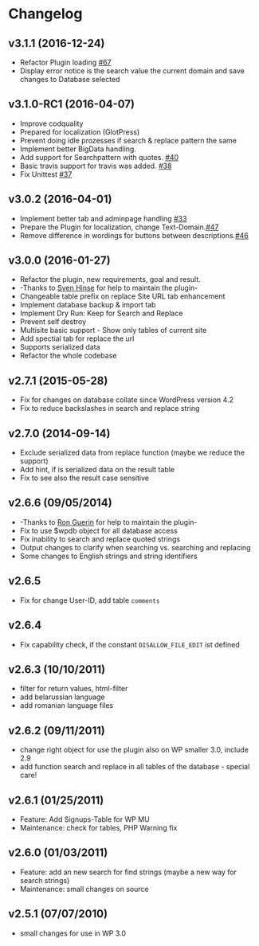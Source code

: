 # Changelog


## v3.1.1 (2016-12-24)
- Refactor Plugin loading [#67](https://github.com/inpsyde/search-and-replace/issues/67)
- Display error notice is the search value the current domain and save changes to Database selected

## v3.1.0-RC1 (2016-04-07)
- Improve codquality
- Prepared for localization (GlotPress)
- Prevent doing idle prozesses if search & replace pattern the same
- Implement better BigData handling.
- Add support for Searchpattern with quotes. [#40](https://github.com/inpsyde/search-and-replace/issues/40)
- Basic travis support for travis was added. [#38](https://github.com/inpsyde/search-and-replace/issues/38)
- Fix Unittest [#37](https://github.com/inpsyde/search-and-replace/issues/37)


## v3.0.2 (2016-04-01)
- Implement better tab and adminpage handling [#33](https://github.com/inpsyde/search-and-replace/issues/33)
- Prepare the Plugin for localization, change Text-Domain.[#47](https://github.com/inpsyde/search-and-replace/issues/47)
- Remove difference in wordings for buttons between descriptions.[#46](https://github.com/inpsyde/search-and-replace/issues/46)

## v3.0.0 (2016-01-27)
- Refactor the plugin, new requirements, goal and result.
- -Thanks to [Sven Hinse](https://github.com/s-hinse/) for help to maintain the plugin-
- Changeable table prefix on replace Site URL tab enhancement
- Implement database backup & import tab
- Implement Dry Run: Keep for Search and Replace
- Prevent self destroy
- Multisite basic support - Show only tables of current site
- Add spectial tab for replace the url
- Supports serialized data
- Refactor the whole codebase

## v2.7.1 (2015-05-28)
- Fix for changes on database collate since WordPress version 4.2
- Fix to reduce backslashes in search and replace string

## v2.7.0 (2014-09-14)
- Exclude serialized data from replace function (maybe we reduce the support)
- Add hint, if is serialized data on the result table
- Fix to see also the result case sensitive

## v2.6.6 (09/05/2014)
- -Thanks to [Ron Guerin](http://wordpress.org/support/profile/rong) for help to maintain the plugin-
- Fix to use $wpdb object for all database access
- Fix inability to search and replace quoted strings
- Output changes to clarify when searching vs. searching and replacing
- Some changes to English strings and string identifiers

## v2.6.5
- Fix for change User-ID, add table `comments`

## v2.6.4
- Fix capability check, if the constant `DISALLOW_FILE_EDIT` ist defined

## v2.6.3 (10/10/2011)
- filter for return values, html-filter
- add belarussian language
- add romanian language files

## v2.6.2 (09/11/2011)
- change right object for use the plugin also on WP smaller 3.0, include 2.9
- add function search and replace in all tables of the database - special care!

## v2.6.1 (01/25/2011)
- Feature: Add Signups-Table for WP MU
- Maintenance: check for tables, PHP Warning fix

## v2.6.0 (01/03/2011)
- Feature: add an new search for find strings (maybe a new way for search strings)
- Maintenance: small changes on source

## v2.5.1 (07/07/2010)
- small changes for use in WP 3.0